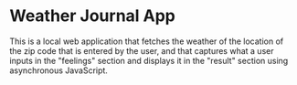 # Weather Journal App

This is a local web application that fetches the weather of the location of the zip code that is entered by the user, and that captures what a user inputs in the "feelings" section and displays it in the "result" section using asynchronous JavaScript.